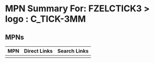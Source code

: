 



# MPN Summary For: FZELCTICK3 > logo : C_TICK-3MM

## MPNs
  

|MPN|Direct Links|Search Links|
| :--- | :--- | :--- |
||||
